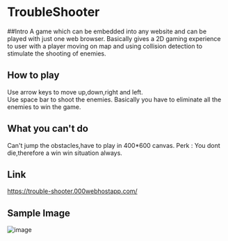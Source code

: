 # TroubleShooter

##Intro
A game which can be embedded into any website and can be played with just one web browser. Basically gives a 2D gaming experience to user with a player moving on map and using collision detection to stimulate the shooting of enemies. 

## How to play

Use arrow keys to move up,down,right and left.<br>
Use space bar to shoot the enemies.
Basically you have to eliminate all the enemies to win the game.

## What you can't do
  Can't jump the obstacles,have to play in 400*600 canvas.
  Perk : You dont die,therefore a win win situation always.
  
## Link 
 https://trouble-shooter.000webhostapp.com/ 
 
 
## Sample Image 
![image](https://user-images.githubusercontent.com/54333191/129474990-2318b29d-92c2-4904-8a7a-d8ba5e33d80d.png)

